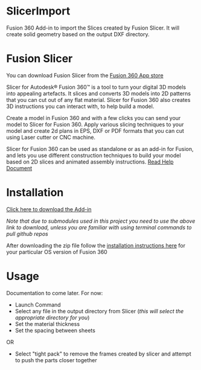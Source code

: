 # SlicerImport
Fusion 360 Add-in to import the Slices created by Fusion Slicer.  It will create solid geometry based on the output DXF directory.

# Fusion Slicer
You can download Fusion Slicer from the [Fusion 360 App store](https://apps.autodesk.com/FUSION/en/Detail/Index?id=8699194120463301363&appLang=en&os=Mac)

Slicer for Autodesk® Fusion 360™ is a tool to turn your digital 3D models into appealing artefacts. It slices and converts 3D models into 2D patterns that you can cut out of any flat material. Slicer for Fusion 360 also creates 3D instructions you can interact with, to help build a model.
 
Create a model in Fusion 360 and with a few clicks you can send your model to Slicer for Fusion 360. Apply various slicing techniques to your model and create 2d plans in EPS, DXF or PDF formats that you can cut using Laser cutter or CNC machine.
 
Slicer for Fusion 360 can be used as standalone or as an add-in for Fusion, and lets you use different construction techniques to build your model based on 2D slices and animated assembly instructions. 
[Read Help Document](https://apps.autodesk.com/FUSION/en/Detail/HelpDoc?appId=8699194120463301363&appLang=en&os=Mac)

# Installation
[Click here to download the Add-in](https://github.com/tapnair/SlicerImport/releases/download/0.2/SlicerImport_0_2.zip)

_Note that due to submodules used in this project you need to use the above link to download, unless you are familiar with using terminal commands to pull github repos_

After downloading the zip file follow the [installation instructions here](https://tapnair.github.io/installation.html) for your particular OS version of Fusion 360 


# Usage
Documentation to come later. For now:
 - Launch Command
 - Select any file in the output directory from Slicer (_this will select the appropriate directory for you_)
 - Set the material thickness
 - Set the spacing between sheets

OR

 - Select "tight pack" to remove the frames created by slicer and attempt to push the parts closer together


